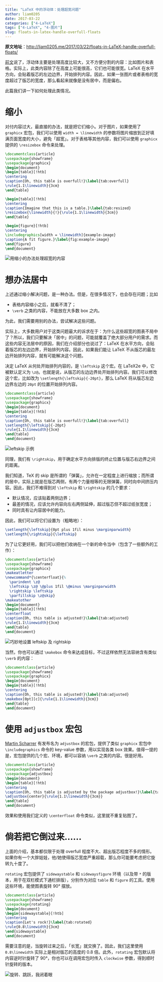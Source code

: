 ```yaml
---
title: "LaTeX 中的浮动体：处理超宽问题"
author: liam0205
date: 2017-03-22
categories: ["4-LaTeX"]
tags: ["4-LaTeX", "4-图片"]
slug: floats-in-latex-handle-overfull-floats
---
```


**原文地址**：<http://liam0205.me/2017/03/22/floats-in-LaTeX-handle-overfull-floats/>

[前文][floats-basic]说了，浮动体主要是处理高度比较大，又不方便分割的内容：比如图片和表格。实际上，此类内容除了在高度上可能很高，它们也可能很宽。LaTeX 在水平方向，会贴着版芯的左边边界，开始排列内容。因此，如果一张图片或者表格的宽度超过了版芯的宽度，那么看起来就像是没有居中，而是偏右。

此篇我们讲一下如何处理此类情况。

<!-- more -->

# 缩小

对付内容过大，最直接的办法，就是把它们缩小。对于图片，如果使用了 `graphicx` 宏包，我们可以使用 `width = \linewidth` 的参数将图片缩放到正好填满页面宽度的大小，避免「超宽」。对于表格等其他内容，我们可以使用 `graphicx` 提供的 `\resizebox` 命令来处理。

```tex
\documentclass{article}
\usepackage{showframe}
\usepackage{graphicx}
\begin{document}
\begin{table}[!htb]
\centering
\caption{Oh, this table is overfull!}\label{tab:overfull}
\rule{1.1\linewidth}{3cm}
\end{table}

\begin{table}[!htb]
\centering
\caption{Imagine that this is a table.}\label{tab:resized}
\resizebox{\linewidth}{!}{\rule{1.1\linewidth}{3cm}}
\end{table}

\begin{figure}[!htb]
\centering
\includegraphics[width = \linewidth]{example-image}
\caption{A fit figure.}\label{fig:example-image}
\end{figure}
\end{document}
```

![用缩小的办法处理超宽的内容](/images/Tech/LaTeX/overfull/overfull_01.png)

# 想办法居中

上述通过缩小解决问题，是一种办法。但是，在很多情况下，也会存在问题；比如

* 表格内容缩小之后，就看不清了；
* `\verb` 之类的内容，不能放在大多数 box 之内。

为此，我们需要用别的办法，尝试解决这些问题。

实际上，大多数用户对于这类问题最大的诉求在于：为什么这些超宽的图表不局中了？所以，我们只要解决「居中」的问题，可能就覆盖了绝大部分用户的需求。而这些内容无法居中的原因，我们在介绍部分也说过了：LaTeX 在水平方向，会贴着版芯的左边边界，开始排列内容。因此，如果我们能让 LaTeX 不从版芯的最左边开始排列内容，就有可能解决这个问题。

决定 LaTeX 从何处开始排列内容的，是 `\leftskip` 这个宏。在 LaTeX2e 中，它被默认定义为 `\z@`。也就是说，从版芯的左边边界处开始排列内容。我们可以修改这个宏，比如改为 `\setlength{\leftskip}{-20pt}`，那么 LaTeX 将从版芯左边边界左边的 `20pt` 的位置开始排列内容。

```tex
\documentclass{article}
\usepackage{showframe}
\usepackage{graphicx}
\begin{document}
\begin{table}[!htb]
\centering
\caption{Oh, this table is overfull!}\label{tab:overfull}
\setlength{\leftskip}{-20pt}
\rule{1.1\linewidth}{3cm}
\end{table}
\end{document}
```

![leftskip 示例](/images/Tech/LaTeX/overfull/overfull_02.png)

同理，我们有 `\rightskip`，用于确定水平方向排版的终止位置与版芯右边界之间的距离。

我们知道，TeX 的 skip 是所谓的「弹簧」，允许在一定程度上进行缩放；而所谓的居中，实际上就是在版芯两侧，有两个力量相等的无限弹簧，同时向中间挤压内容。因此，我们不难得到对 `\leftskip` 和 `\rightskip` 的几个要求：

* 默认情况，应该贴着两侧边界；
* 最差的情况，应该允许内容向左右两侧延伸，超过版芯但不超过纸张宽度；
* 同时具有让内容居中的能力。

因此，我们可以将它们设置为（粗略地）：

```tex
\setlength{\leftskip}{0pt plus 1fil minus \marginparwidth}
\setlength{\rightskip}{\leftskip}
```

为了让它更好用，我们可以把他们收纳在一个新的命令当中（包含了一些额外的工作）：

```tex
\documentclass{article}
\usepackage{showframe}
\usepackage{graphicx}
\makeatletter
\newcommand*{\centerfloat}{%
  \parindent \z@
  \leftskip \z@ \@plus 1fil \@minus \marginparwidth
  \rightskip \leftskip
  \parfillskip \z@skip}
\makeatother
\begin{document}
\begin{table}[!htb]
\centerfloat
\caption{Oh, this table is adjusted!}\label{tab:adjusted}
\rule{1.1\linewidth}{3cm}
\end{table}
\end{document}
```

![巧妙地设置 leftskip 及 rightskip](/images/Tech/LaTeX/overfull/overfull_03.png)

当然，你也可以通过 `\makebox` 命令来达成目标，不过这样依然无法容纳含有类似 `\verb` 的内容：

```tex
\documentclass{article}
\usepackage{showframe}
\usepackage{graphicx}
\begin{document}
\begin{table}[!htb]
\centering
\caption{Oh, this table is adjusted!}\label{tab:adjusted}
\makebox[0pt][c]{\rule{1.1\linewidth}{3cm}}
\end{table}
\end{document}
```

# 使用 `adjustbox` 宏包

[Martin Scharrer](mailto:martin@scharrer-online.de) 有发布名为 `adjustbox` 的宏包，提供了类似 `graphicx` 宏包中 `\includegraphics` 命令的 key-value 参数，用以实现各类 box 效果。值得一提的是，宏包提供的几个宏、环境，都可以容纳 `\verb` 之类的内容。很是好用。

```tex
\documentclass{article}
\usepackage{showframe}
\usepackage{adjustbox}
\begin{document}
\begin{table}[!htb]
\centering
\caption{Oh, this table is adjusted by the package adjustbox!}\label{tab:adjusted}
\adjustbox{center}{\rule{1.1\linewidth}{3cm}}
\end{table}
\end{document}
```

效果和使用我们定义的 `\centerfloat` 命令类似，这里就不重复贴图了。

# 倘若把它倒过来……

上面的介绍，基本都仅限于处理 overfull 程度不大、超出版芯程度不多的情形。如果你有一个大胖娃娃，他/她使得版芯宽度严重超载，那么你可能要考虑把它旋转九十度了。

`rotating` 宏包提供了 `sidewaystable` 和 `sidewaysfigure` 环境（以及带 `*` 的版本，用于在双栏模式下通栏排版），分别作为对应 `table` 和 `figure` 的工具。使用这些环境，能使图表旋转 90° 摆放。

```tex
\documentclass{article}
\usepackage{showframe}
\usepackage{rotating}
\begin{document}
\begin{sidewaystable}[!htb]
\centering
\caption{Let's rock!}\label{tab:rotated}
\rule{0.8\linewidth}{3cm}
\end{sidewaystable}
\end{document}
```

需要注意的是，当旋转过来之后，「长宽」就交换了。因此，我们这里使用 `0.8\linewidth` 实际上是相对版芯的高度的 0.8 倍。此外，`rotating` 宏包默认将内容逆时针旋转了 90°，你也可以在调用宏包时传入 `clockwise` 参数，得到顺时针旋转的版本。

![旋转、跳跃，我闭着眼](/images/Tech/LaTeX/overfull/overfull_04.png)

[floats-basic]: /2017/03/11/floats-in-LaTeX-basic/